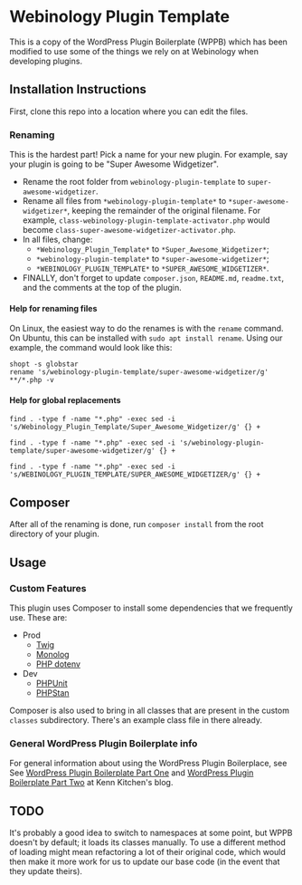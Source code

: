 # Webinology Plugin Template
This is a copy of the WordPress Plugin Boilerplate (WPPB) which has been modified to use some of the things we rely on at 
Webinology when developing plugins.

## Installation Instructions
First, clone this repo into a location where you can edit the files.

### Renaming
This is the hardest part! Pick a name for your new plugin. For example, say your plugin is going to be "Super Awesome 
Widgetizer".

* Rename the root folder from `webinology-plugin-template` to `super-awesome-widgetizer`.
* Rename all files from `*webinology-plugin-template*` to `*super-awesome-widgetizer*`, keeping the remainder of the original filename. For example, `class-webinology-plugin-template-activator.php` would become `class-super-awesome-widgetizer-activator.php`.
* In all files, change:
  * `*Webinology_Plugin_Template*` to `*Super_Awesome_Widgetizer*`;
  * `*webinology-plugin-template*` to `*super-awesome-widgetizer*`;
  * `*WEBINOLOGY_PLUGIN_TEMPLATE*` to `*SUPER_AWESOME_WIDGETIZER*`.
* FINALLY, don't forget to update `composer.json`, `README.md`, `readme.txt`, and the comments at the top of the plugin.

#### Help for renaming files
On Linux, the easiest way to do the renames is with the `rename` command. On Ubuntu, this can be installed with 
`sudo apt install rename`.
Using our example, the command would look like this:
```shell
shopt -s globstar
rename 's/webinology-plugin-template/super-awesome-widgetizer/g' **/*.php -v
```
#### Help for global replacements
```shell
find . -type f -name "*.php" -exec sed -i 's/Webinology_Plugin_Template/Super_Awesome_Widgetizer/g' {} +
```
```shell
find . -type f -name "*.php" -exec sed -i 's/webinology-plugin-template/super-awesome-widgetizer/g' {} +
```
```shell
find . -type f -name "*.php" -exec sed -i 's/WEBINOLOGY_PLUGIN_TEMPLATE/SUPER_AWESOME_WIDGETIZER/g' {} +
```
## Composer
After all of the renaming is done, run `composer install` from the root directory of your plugin.

## Usage
### Custom Features
This plugin uses Composer to install some dependencies that we frequently use. These are:
* Prod
  * [Twig](https://twig.symfony.com/)
  * [Monolog](https://github.com/Seldaek/monolog)
  * [PHP dotenv](https://github.com/vlucas/phpdotenv)
* Dev
  * [PHPUnit](https://phpunit.de/)
  * [PHPStan](https://phpstan.org/)

Composer is also used to bring in all classes that are present in the custom `classes` subdirectory. There's an example 
class file in there already.

### General WordPress Plugin Boilerplate info
For general information about using the WordPress Plugin Boilerplace, see
See [WordPress Plugin Boilerplate Part One](https://kenn.kitchen/wordpress-plugin-boilerplate-part-one/) and [WordPress Plugin Boilerplate Part Two](https://kenn.kitchen/wordpress-plugin-boilerplate-part-two/) at Kenn Kitchen's blog.

## TODO
It's probably a good idea to switch to namespaces at some point, but WPPB doesn't by default; it loads its classes
manually. To use a different method of loading might mean refactoring a lot of their original code, which would then 
make it more work for us to update our base code (in the event that they update theirs). 